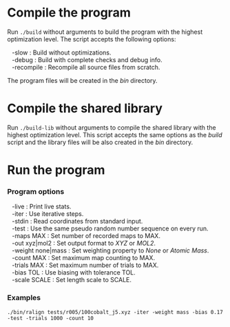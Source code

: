 Compile the program
===================

Run `./build` without arguments to build the program with the highest
optimization level. The script accepts the following options:

&ensp; -slow : Build without optimizations.  
&ensp; -debug : Build with complete checks and debug info.  
&ensp; -recompile : Recompile all source files from scratch.  

The program files will be created in the *bin* directory.

Compile the shared library
==========================

Run `./build-lib` without arguments to compile the shared library with the
highest optimization level. This script accepts the same options as the *build*
script and the library files will be also created in the *bin* directory.

Run the program
===============

### Program options

&ensp; -live : Print live stats.  
&ensp; -iter : Use iterative steps.  
&ensp; -stdin : Read coordinates from standard input.  
&ensp; -test : Use the same pseudo random number sequence on every run.  
&ensp; -maps MAX : Set number of recorded maps to MAX.  
&ensp; -out xyz|mol2 : Set output format to *XYZ* or *MOL2*.  
&ensp; -weight none|mass : Set weighting property to *None* or *Atomic Mass*.  
&ensp; -count MAX : Set maximum map counting to MAX.  
&ensp; -trials MAX : Set maximum number of trials to MAX.  
&ensp; -bias TOL : Use biasing with tolerance TOL.  
&ensp; -scale SCALE : Set length scale to SCALE.  
 
### Examples

    ./bin/ralign tests/r005/100cobalt_j5.xyz -iter -weight mass -bias 0.17 -test -trials 1000 -count 10
